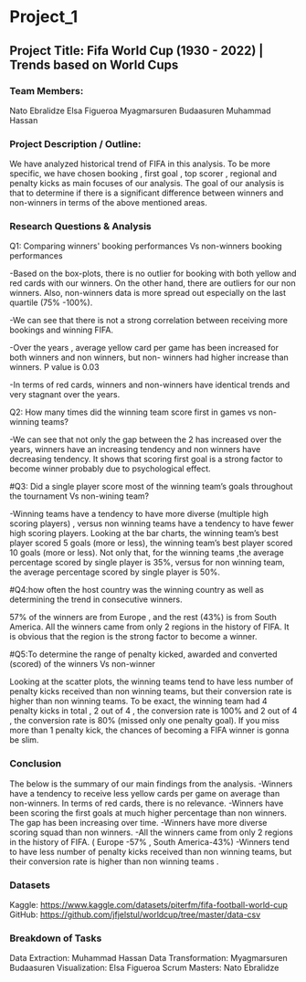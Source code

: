# Project_1

## Project Title: Fifa World Cup (1930 - 2022) | Trends based on World Cups

### Team Members:
Nato Ebralidze
Elsa Figueroa
Myagmarsuren Budaasuren
Muhammad Hassan

### Project Description / Outline:
We have analyzed historical trend of FIFA in this analysis. To be more specific, we have chosen booking , first goal , top scorer , regional and penalty kicks as main focuses of our analysis. The goal of our analysis is that to determine if there is a significant difference between winners and non-winners in terms of the above mentioned areas.

### Research Questions & Analysis

Q1: Comparing winners' booking performances Vs non-winners booking performances

-Based on the box-plots, there is no outlier for booking with both yellow and red cards with our winners. On the other hand, there are outliers for our non winners. Also, non-winners data is more spread out especially on the last quartile (75% -100%).

-We can see that there is not a strong correlation between receiving more bookings and winning FIFA.

-Over the years , average yellow card per game has been increased for both winners and non winners, but non- winners had higher increase than winners. P value is 0.03 

-In terms of red cards, winners and non-winners have identical trends and very stagnant over the years.



Q2: How many times did the winning team score first in games vs non-winning teams?

-We can see that not only the gap between the 2 has increased over the years, winners have an increasing tendency and non winners have decreasing tendency. It shows that scoring first goal is a strong factor to become winner probably due to psychological effect.

#Q3: Did a single player score most of the winning team’s goals throughout the tournament Vs non-wining team?

-Winning teams have a tendency to have more diverse (multiple high scoring players) , versus non winning teams have a tendency to have fewer high scoring players. Looking at the bar charts, the winning team’s best player scored 5 goals (more or less), the winning team’s best player scored 10 goals (more or less). Not only that, for the winning teams ,the average percentage scored by single player is 35%, versus for non winning team, the average percentage scored by single player is 50%. 

#Q4:how often the host country was the winning country as well as determining the trend in consecutive winners.


57% of the winners are from Europe , and the rest (43%) is from South America. All the winners came from only 2 regions in the history of FIFA. It is obvious that the region is the strong factor to become a winner.

#Q5:To determine the range of penalty kicked, awarded and converted (scored) of the winners Vs non-winner

Looking at the scatter plots, the winning teams tend to have less number of penalty kicks received than non winning teams, but their conversion rate is higher than non winning teams.
To be exact, the winning team had 4 penalty kicks in total , 2 out of 4 , the conversion rate is 100% and 2 out of 4 , the conversion rate is 80% (missed only one penalty goal). If you miss more than 1 penalty kick, the chances of becoming a FIFA winner is gonna be slim.


### Conclusion

The below is the summary of our main findings from the analysis.
-Winners have a tendency to receive less yellow cards per game on average than non-winners. In terms of red cards, there is no relevance.
-Winners have been scoring the first goals at much higher percentage than non winners. The gap has been increasing over time.
-Winners have more diverse scoring squad than non winners.
-All the winners came from only 2 regions in the history of FIFA. ( Europe -57% , South America-43%)
-Winners tend to have less number of penalty kicks received than non winning teams, but their conversion rate is higher than non winning teams .



### Datasets 
Kaggle: https://www.kaggle.com/datasets/piterfm/fifa-football-world-cup
GitHub: https://github.com/jfjelstul/worldcup/tree/master/data-csv

### Breakdown of Tasks
Data Extraction: Muhammad Hassan
Data Transformation: Myagmarsuren Budaasuren
Visualization: Elsa Figueroa
Scrum Masters: Nato Ebralidze
